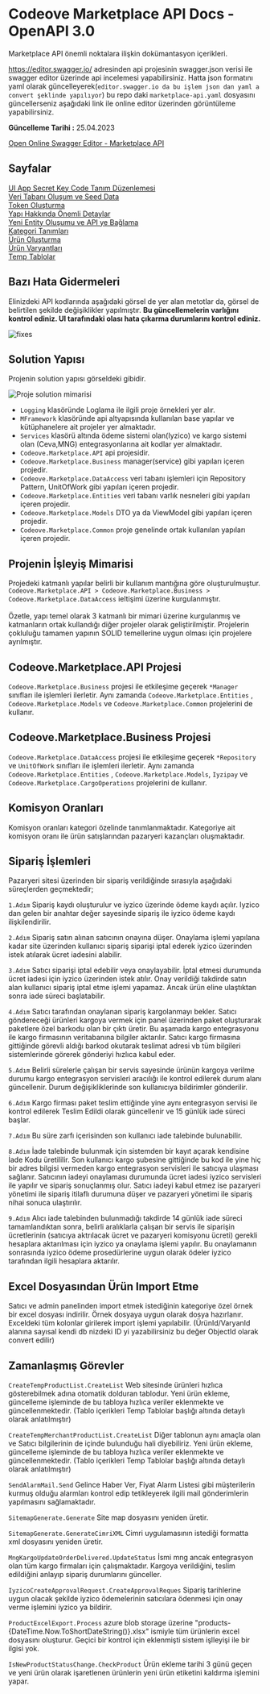 # Codeove Marketplace API Docs - OpenAPI 3.0

Marketplace API önemli noktalara ilişkin dokümantasyon içerikleri.

https://editor.swagger.io/ adresinden api projesinin swagger.json verisi ile swagger editor üzerinde api incelemesi yapabilirsiniz. Hatta json formatını yaml olarak güncelleyerek(`editor.swagger.io da bu işlem json dan yaml a convert şeklinde yapılıyor`) bu repo daki `marketplace-api.yaml` dosyasını güncellerseniz aşağıdaki link ile online editor üzerinden görüntüleme yapabilirsiniz.

**Güncelleme Tarihi :**
25.04.2023

[Open Online Swagger Editor - Marketplace API](https://editor.swagger.io?url=https://raw.githubusercontent.com/muratbaseren/codeove-marketplace-api-docs/master/marketplace-api.yaml)

## Sayfalar
[UI App Secret Key Code Tanım Düzenlemesi](page-ui-app-secret-key-code.md)<br>
[Veri Tabanı Oluşum ve Seed Data](page-ui-app-secret-key-code.md)<br>
[Token Oluşturma](page-ui-app-secret-key-code.md)<br>
[Yapı Hakkında Önemli Detaylar](page-ui-app-secret-key-code.md)<br>
[Yeni Entity Oluşumu ve API ye Bağlama](page-ui-app-secret-key-code.md)<br>
[Kategori Tanımları](kategori-tanimlari.md)<br>
[Ürün Oluşturma](urun-olusturma.md)<br>
[Ürün Varyantları](urun-varyanti.md)<br>
[Temp Tablolar](temp-tablolar.md)<br>

## Bazı Hata Gidermeleri
Elinizdeki API kodlarında aşağıdaki görsel de yer alan metotlar da, görsel de belirtilen şekilde değişiklikler yapılmıştır. **Bu güncellemelerin varlığını kontrol ediniz. UI tarafındaki olası hata çıkarma durumlarını kontrol ediniz.**

![fixes](/images/fixes.jpg)

## Solution Yapısı
Projenin solution yapısı görseldeki gibidir. 

![Proje solution mimarisi](/images/solution-projects.jpg?raw=true)

- `Logging` klasöründe Loglama ile ilgili proje örnekleri yer alır. 
- `MFramework` klasöründe api altyapısında kullanılan base yapılar ve kütüphanelere ait projeler yer almaktadır. 
- `Services` klasörü altında ödeme sistemi olan(Iyzico) ve kargo sistemi olan (Ceva,MNG) entegrasyonlarına ait kodlar yer almaktadır.
- `Codeove.Marketplace.API` api projesidir.
- `Codeove.Marketplace.Business` manager(service) gibi yapıları içeren projedir.
- `Codeove.Marketplace.DataAccess` veri tabanı işlemleri için Repository Pattern, UnitOfWork gibi yapıları içeren projedir.
- `Codeove.Marketplace.Entities` veri tabanı varlık nesneleri gibi yapıları içeren projedir.
- `Codeove.Marketplace.Models` DTO ya da ViewModel gibi yapıları içeren projedir.
- `Codeove.Marketplace.Common` proje genelinde ortak kullanılan  yapıları içeren projedir.

## Projenin İşleyiş Mimarisi
Projedeki katmanlı yapılar belirli bir kullanım mantığına göre oluşturulmuştur.<br>
`Codeove.Marketplace.API > Codeove.Marketplace.Business > Codeove.Marketplace.DataAccess` ieltişimi üzerine kurgulanmıştır.<br><br>
Özetle, yapı temel olarak 3 katmanlı bir mimari üzerine kurgulanmış ve katmanların ortak kullandığı diğer projeler olarak geliştirilmiştir. Projelerin çokluluğu tamamen yapının SOLID temellerine uygun olması için projelere ayrılmıştır.

## Codeove.Marketplace.API Projesi 
`Codeove.Marketplace.Business` projesi ile etkileşime geçerek `*Manager` sınıfları ile işlemleri ilerletir. Aynı zamanda `Codeove.Marketplace.Entities` , `Codeove.Marketplace.Models` ve `Codeove.Marketplace.Common` projelerini de kullanır.

## Codeove.Marketplace.Business Projesi 
`Codeove.Marketplace.DataAccess` projesi ile etkileşime geçerek `*Repository` ve `UnitOfWork` sınıfları ile işlemleri ilerletir. Aynı zamanda `Codeove.Marketplace.Entities` , `Codeove.Marketplace.Models`, `Iyzipay` ve `Codeove.Marketplace.CargoOperations` projelerini de kullanır.


## Komisyon Oranları
Komisyon oranları kategori özelinde tanımlanmaktadır. Kategoriye ait komisyon oranı ile ürün satışlarından pazaryeri kazançları oluşmaktadır.



## Sipariş İşlemleri
Pazaryeri sitesi üzerinden bir sipariş verildiğinde sırasıyla aşağıdaki süreçlerden geçmektedir;

`1.Adım` Sipariş kaydı oluşturulur ve iyzico üzerinde ödeme kaydı açılır. Iyzico dan gelen bir anahtar değer sayesinde sipariş ile iyzico ödeme kaydı ilişkilendirilir.

`2.Adım` Sipariş satın alınan satıcının onayına düşer. Onaylama işlemi yapılana kadar site üzerinden kullanıcı sipariş siparişi iptal ederek iyzico üzerinden istek atılarak ücret iadesini alabilir.

`3.Adım` Satıcı siparişi iptal edebilir veya onaylayabilir. İptal etmesi durumunda ücret iadesi için iyzico üzerinden istek atılır. Onay verildiği takdirde satın alan kullanıcı sipariş iptal etme işlemi yapamaz. Ancak ürün eline ulaştıktan sonra iade süreci başlatabilir.

`4.Adım` Satıcı tarafından onaylanan sipariş kargolanmayı bekler. Satıcı göndereceği ürünleri kargoya vermek için panel üzerinden paket oluşturarak paketlere özel barkodu olan bir çıktı üretir. Bu aşamada kargo entegrasyonu ile kargo firmasının veritabanına bilgiler aktarılır. Satıcı kargo firmasına gittiğinde görevli aldığı barkod okutarak teslimat adresi vb tüm bilgileri sistemlerinde görerek gönderiyi hızlıca kabul eder. 

`5.Adım` Belirli sürelerle çalışan bir servis sayesinde ürünün kargoya verilme durumu kargo entegrasyon servisleri aracılığı ile kontrol edilerek durum alanı güncellenir. Durum değişikliklerinde son kullanıcıya bildirimler gönderilir.

`6.Adım` Kargo firması paket teslim ettiğinde yine aynı entegrasyon servisi ile kontrol edilerek Teslim Edildi olarak güncellenir ve 15 günlük iade süreci başlar.

`7.Adım` Bu süre zarfı içerisinden son kullanıcı iade talebinde bulunabilir.

`8.Adım` İade talebinde bulunmak için sistemden bir kayıt açarak kendisine İade Kodu üretililir. Son kullanıcı kargo şubesine gittiğinde bu kod ile yine hiç bir adres bilgisi vermeden kargo entegrasyon servisleri ile satıcıya ulaşması sağlanır. Satıcının iadeyi onaylaması durumunda ücret iadesi iyzico servisleri ile yapılır ve sipariş sonuçlanmış olur. Satıcı iadeyi kabul etmez ise pazaryeri yönetimi ile sipariş itilaflı durumuna düşer ve pazaryeri yönetimi ile sipariş nihai sonuca ulaştırılır.

`9.Adım` Alıcı iade talebinden bulunmadığı takdirde 14 günlük iade süreci tamamlandıktan sonra, belirli aralıklarla çalışan bir servis ile siparişin ücretlerinin (satıcıya aktrılacak ücret ve pazaryeri komisyonu ücreti) gerekli hesaplara aktarılması için iyzico ya onaylama işlemi yapılır. Bu onaylamanın sonrasında iyzico ödeme prosedürlerine uygun olarak ödeler iyzico tarafından ilgili hesaplara aktarılır.


## Excel Dosyasından Ürün Import Etme

Satıcı ve admin panelinden import etmek istediğinin kategoriye özel örnek bir excel dosyası indirilir. Örnek dosyaya uygun olarak dosya hazırlanır. Exceldeki tüm kolonlar girilerek import işlemi yapılabilir. (ÜrünId/VaryanId alanına sayısal kendi db nizdeki ID yi yazabilirsiniz bu değer ObjectId olarak convert edilir)


## Zamanlaşmış Görevler

`CreateTempProductList.CreateList` Web sitesinde ürünleri hızlıca gösterebilmek adına otomatik dolduran tablodur. Yeni ürün ekleme, güncelleme işleminde de bu tabloya hızlıca veriler eklenmekte ve güncellenmektedir. (Tablo içerikleri Temp Tablolar başlığı altında detaylı olarak anlatılmıştır)
  
`CreateTempMerchantProductList.CreateList` Diğer tablonun aynı amaçla olan ve Satıcı bilgilerinin de içinde bulunduğu hali diyebiliriz. Yeni ürün ekleme, güncelleme işleminde de bu tabloya hızlıca veriler eklenmekte ve güncellenmektedir. (Tablo içerikleri Temp Tablolar başlığı altında detaylı olarak anlatılmıştır)
  
`SendAlarmMail.Send` Gelince Haber Ver, Fiyat Alarm Listesi gibi müşterilerin kurmuş olduğu alarmları kontrol edip tetikleyerek ilgili mail gönderimlerin yapılmasını sağlamaktadır.
  
`SitemapGenerate.Generate` Site map dosyasını yeniden üretir.
  
`SitemapGenerate.GenerateCimriXML` Cimri uygulamasının istediği formatta xml dosyasını yeniden üretir.
  
`MngKargoUpdateOrderDelivered.UpdateStatus` İsmi mng ancak entegrasyon olan tüm kargo firmaları için çalışmaktadır. Kargoya verildiğini, teslim edildiğini anlayıp sipariş durumlarını günceller.
  
`IyzicoCreateApprovalRequest.CreateApprovalReques` Sipariş tarihlerine uygun olacak şekilde iyzico ödemelerinin satıcılara ödenmesi için onay verme işlemini iyzico ya bildirir.
  
`ProductExcelExport.Process` azure blob storage üzerine "products-{DateTime.Now.ToShortDateString()}.xlsx" ismiyle tüm ürünlerin excel dosyasını oluşturur. Geçici bir kontrol için eklenmişti sistem işlleyişi ile bir ilgisi yok.
  
`IsNewProductStatusChange.CheckProduct` Ürün ekleme tarihi 3 günü geçen ve yeni ürün olarak işaretlenen ürünlerin yeni ürün etiketini kaldırma işlemini yapar.
